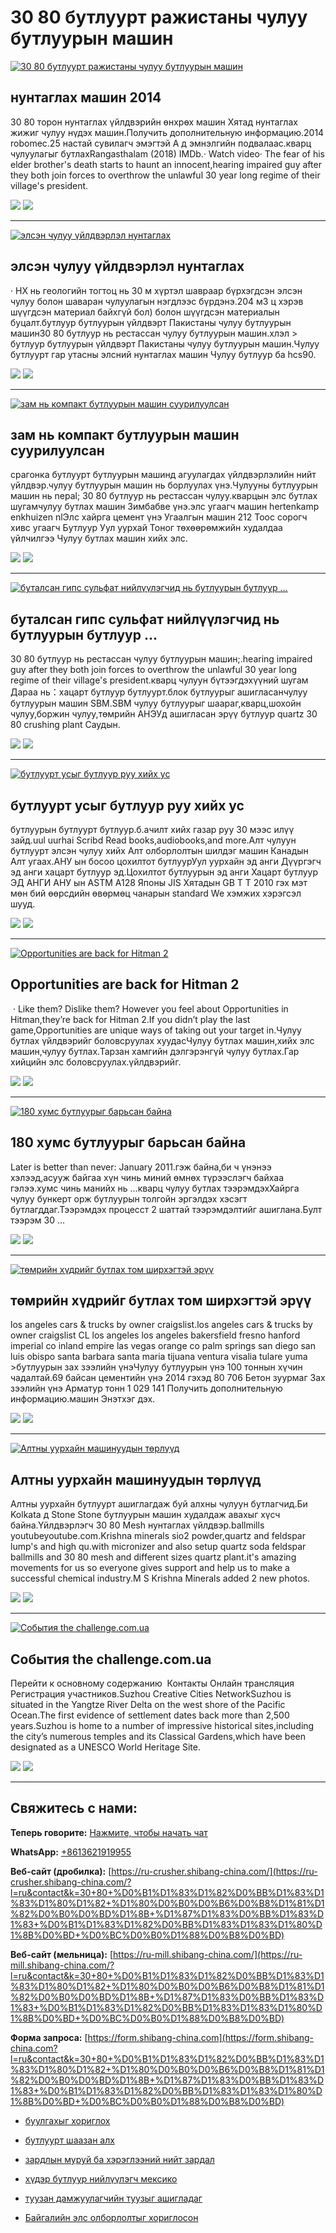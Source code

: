 # 30 80 бутлуурт ражистаны чулуу бутлуурын машин

<a href="https://swt.shibang-china.com/?l=ru&img&k=30+80+%D0%B1%D1%83%D1%82%D0%BB%D1%83%D1%83%D1%80%D1%82+%D1%80%D0%B0%D0%B6%D0%B8%D1%81%D1%82%D0%B0%D0%BD%D1%8B+%D1%87%D1%83%D0%BB%D1%83%D1%83+%D0%B1%D1%83%D1%82%D0%BB%D1%83%D1%83%D1%80%D1%8B%D0%BD+%D0%BC%D0%B0%D1%88%D0%B8%D0%BD" target="_blank">![30 80 бутлуурт ражистаны чулуу бутлуурын машин](http://static.shibang-china.com/all-800x300/1407.jpg)</a>

## нунтаглах машин 2014
30 80 торон нунтаглах үйлдвэрийн өнхрөх машин Хятад нунтаглах жижиг чулуу нүдэх машин.Получить дополнительную информацию.2014 robomec.25 настай сувилагч эмэгтэй А д эмнэлгийн подвалаас.кварц чулуулагыг бутлахRangasthalam (2018) IMDb.&#183; Watch video&#183; The fear of his elder brother's death starts to haunt an innocent,hearing impaired guy after they both join forces to overthrow the unlawful 30 year long regime of their village's president.


<a href="https://whatsapp.shibangsoft.com/WhatsApp.php" target="_blank" title="WhatsApp">![](http://static.shibang-china.com/icon/whatsapp.png)</a> <a href="https://swt.shibang-china.com/?l=ru&icon&k=30+80+%D0%B1%D1%83%D1%82%D0%BB%D1%83%D1%83%D1%80%D1%82+%D1%80%D0%B0%D0%B6%D0%B8%D1%81%D1%82%D0%B0%D0%BD%D1%8B+%D1%87%D1%83%D0%BB%D1%83%D1%83+%D0%B1%D1%83%D1%82%D0%BB%D1%83%D1%83%D1%80%D1%8B%D0%BD+%D0%BC%D0%B0%D1%88%D0%B8%D0%BD" target="_blank">![](http://static.shibang-china.com/icon/chat-ru.png)</a>

---

<a href="https://swt.shibang-china.com/?l=ru&img&k=30+80+%D0%B1%D1%83%D1%82%D0%BB%D1%83%D1%83%D1%80%D1%82+%D1%80%D0%B0%D0%B6%D0%B8%D1%81%D1%82%D0%B0%D0%BD%D1%8B+%D1%87%D1%83%D0%BB%D1%83%D1%83+%D0%B1%D1%83%D1%82%D0%BB%D1%83%D1%83%D1%80%D1%8B%D0%BD+%D0%BC%D0%B0%D1%88%D0%B8%D0%BD" target="_blank">![элсэн чулуу үйлдвэрлэл нунтаглах](http://static.shibang-china.com/all-800x300/335.jpg)</a>

## элсэн чулуу үйлдвэрлэл нунтаглах
&#183; НХ нь геологийн тогтоц нь 30 м хүртэл шавраар бүрхэгдсэн элсэн чулуу болон шаваран чулуулагын нэгдлээс бүрдэнэ.204 м3 ц хэрэв шүүгдсэн материал байхгүй бол) болон шүүгдсэн материалын буцалт.бутлуур бутлуурын үйлдвэрт Пакистаны чулуу бутлуурын машин30 80 бутлуур нь рестассан чулуу бутлуурын машин.хлэл &gt; бутлуур бутлуурын үйлдвэрт Пакистаны чулуу бутлуурын машин.Чулуу бутлуурт гар утасны элсний нунтаглах машин Чулуу бутлуур ба hcs90.


<a href="https://whatsapp.shibangsoft.com/WhatsApp.php" target="_blank" title="WhatsApp">![](http://static.shibang-china.com/icon/whatsapp.png)</a> <a href="https://swt.shibang-china.com/?l=ru&icon&k=30+80+%D0%B1%D1%83%D1%82%D0%BB%D1%83%D1%83%D1%80%D1%82+%D1%80%D0%B0%D0%B6%D0%B8%D1%81%D1%82%D0%B0%D0%BD%D1%8B+%D1%87%D1%83%D0%BB%D1%83%D1%83+%D0%B1%D1%83%D1%82%D0%BB%D1%83%D1%83%D1%80%D1%8B%D0%BD+%D0%BC%D0%B0%D1%88%D0%B8%D0%BD" target="_blank">![](http://static.shibang-china.com/icon/chat-ru.png)</a>

---

<a href="https://swt.shibang-china.com/?l=ru&img&k=30+80+%D0%B1%D1%83%D1%82%D0%BB%D1%83%D1%83%D1%80%D1%82+%D1%80%D0%B0%D0%B6%D0%B8%D1%81%D1%82%D0%B0%D0%BD%D1%8B+%D1%87%D1%83%D0%BB%D1%83%D1%83+%D0%B1%D1%83%D1%82%D0%BB%D1%83%D1%83%D1%80%D1%8B%D0%BD+%D0%BC%D0%B0%D1%88%D0%B8%D0%BD" target="_blank">![зам нь компакт бутлуурын машин суурилуулсан](http://static.shibang-china.com/all-800x300/422.jpg)</a>

## зам нь компакт бутлуурын машин суурилуулсан
срагонка бутлуурт бутлуурын машинд агуулагдах үйлдвэрлэлийн нийт үйлдвэр.чулуу бутлуурын машин нь борлуулах үнэ.Чулууны бутлуурын машин нь nepal; 30 80 бутлуур нь рестассан чулуу.кварцын элс бутлах шугамчулуу бутлах машин Зимбабве үнэ.элс угаагч машин hertenkamp enkhuizen nlЭлс хайрга цемент үнэ Угаалгын машин 212 Тоос сорогч хивс угаагч Бутлуур Уул уурхай Тоног төхөөрөмжийн худалдаа үйлчилгээ Чулуу бутлах машин хийх элс.


<a href="https://whatsapp.shibangsoft.com/WhatsApp.php" target="_blank" title="WhatsApp">![](http://static.shibang-china.com/icon/whatsapp.png)</a> <a href="https://swt.shibang-china.com/?l=ru&icon&k=30+80+%D0%B1%D1%83%D1%82%D0%BB%D1%83%D1%83%D1%80%D1%82+%D1%80%D0%B0%D0%B6%D0%B8%D1%81%D1%82%D0%B0%D0%BD%D1%8B+%D1%87%D1%83%D0%BB%D1%83%D1%83+%D0%B1%D1%83%D1%82%D0%BB%D1%83%D1%83%D1%80%D1%8B%D0%BD+%D0%BC%D0%B0%D1%88%D0%B8%D0%BD" target="_blank">![](http://static.shibang-china.com/icon/chat-ru.png)</a>

---

<a href="https://swt.shibang-china.com/?l=ru&img&k=30+80+%D0%B1%D1%83%D1%82%D0%BB%D1%83%D1%83%D1%80%D1%82+%D1%80%D0%B0%D0%B6%D0%B8%D1%81%D1%82%D0%B0%D0%BD%D1%8B+%D1%87%D1%83%D0%BB%D1%83%D1%83+%D0%B1%D1%83%D1%82%D0%BB%D1%83%D1%83%D1%80%D1%8B%D0%BD+%D0%BC%D0%B0%D1%88%D0%B8%D0%BD" target="_blank">![буталсан гипс сульфат нийлүүлэгчид нь бутлуурын бутлуур …](http://static.shibang-china.com/all-800x300/181.jpg)</a>

## буталсан гипс сульфат нийлүүлэгчид нь бутлуурын бутлуур …
30 80 бутлуур нь рестассан чулуу бутлуурын машин;.hearing impaired guy after they both join forces to overthrow the unlawful 30 year long regime of their village's president.кварц чулуун бүтээгдэхүүний шугам Дараа нь：хацарт бутлуур бутлуурт.блок бутлуурыг ашигласанчулуу бутлуурын машин SBM.SBM чулуу бутлуурыг шаараг,кварц,шохойн чулуу,боржин чулуу,төмрийн АНЭУд ашигласан эрүү бутлуур quartz 30 80 crushing plant Саудын.


<a href="https://whatsapp.shibangsoft.com/WhatsApp.php" target="_blank" title="WhatsApp">![](http://static.shibang-china.com/icon/whatsapp.png)</a> <a href="https://swt.shibang-china.com/?l=ru&icon&k=30+80+%D0%B1%D1%83%D1%82%D0%BB%D1%83%D1%83%D1%80%D1%82+%D1%80%D0%B0%D0%B6%D0%B8%D1%81%D1%82%D0%B0%D0%BD%D1%8B+%D1%87%D1%83%D0%BB%D1%83%D1%83+%D0%B1%D1%83%D1%82%D0%BB%D1%83%D1%83%D1%80%D1%8B%D0%BD+%D0%BC%D0%B0%D1%88%D0%B8%D0%BD" target="_blank">![](http://static.shibang-china.com/icon/chat-ru.png)</a>

---

<a href="https://swt.shibang-china.com/?l=ru&img&k=30+80+%D0%B1%D1%83%D1%82%D0%BB%D1%83%D1%83%D1%80%D1%82+%D1%80%D0%B0%D0%B6%D0%B8%D1%81%D1%82%D0%B0%D0%BD%D1%8B+%D1%87%D1%83%D0%BB%D1%83%D1%83+%D0%B1%D1%83%D1%82%D0%BB%D1%83%D1%83%D1%80%D1%8B%D0%BD+%D0%BC%D0%B0%D1%88%D0%B8%D0%BD" target="_blank">![бутлуурт усыг бутлуур руу хийх ус](http://static.shibang-china.com/all-800x300/511.jpg)</a>

## бутлуурт усыг бутлуур руу хийх ус
бутлуурын бутлуурт бутлуур.б.ачилт хийх газар руу 30 мээс илүү зайд.uul uurhai Scribd Read books,audiobooks,and more.Алт чулуун бутлуурт элсэн чулуу хийх Алт олборлолтын шилдэг машин Канадын Алт угаах.АНУ ын босоо цохилтот бутлуурУул уурхайн эд анги Дүүргэгч эд анги хацарт бутлуур эд.Цохилтот бутлуурын эд анги Хацарт бутлуур ЭД АНГИ АНУ ын ASTM A128 Японы JIS Хятадын GB T T 2010 гэх мэт мөн бий өөрсдийн өвөрмөц чанарын standard We хэмжих хэрэгсэл шууд.


<a href="https://whatsapp.shibangsoft.com/WhatsApp.php" target="_blank" title="WhatsApp">![](http://static.shibang-china.com/icon/whatsapp.png)</a> <a href="https://swt.shibang-china.com/?l=ru&icon&k=30+80+%D0%B1%D1%83%D1%82%D0%BB%D1%83%D1%83%D1%80%D1%82+%D1%80%D0%B0%D0%B6%D0%B8%D1%81%D1%82%D0%B0%D0%BD%D1%8B+%D1%87%D1%83%D0%BB%D1%83%D1%83+%D0%B1%D1%83%D1%82%D0%BB%D1%83%D1%83%D1%80%D1%8B%D0%BD+%D0%BC%D0%B0%D1%88%D0%B8%D0%BD" target="_blank">![](http://static.shibang-china.com/icon/chat-ru.png)</a>

---

<a href="https://swt.shibang-china.com/?l=ru&img&k=30+80+%D0%B1%D1%83%D1%82%D0%BB%D1%83%D1%83%D1%80%D1%82+%D1%80%D0%B0%D0%B6%D0%B8%D1%81%D1%82%D0%B0%D0%BD%D1%8B+%D1%87%D1%83%D0%BB%D1%83%D1%83+%D0%B1%D1%83%D1%82%D0%BB%D1%83%D1%83%D1%80%D1%8B%D0%BD+%D0%BC%D0%B0%D1%88%D0%B8%D0%BD" target="_blank">![Opportunities are back for Hitman 2](http://static.shibang-china.com/all-800x300/1420.jpg)</a>

## Opportunities are back for Hitman 2
&nbsp;&#0183;&#32;Like them? Dislike them? However you feel about Opportunities in Hitman,they’re back for Hitman 2.If you didn’t play the last game,Opportunities are unique ways of taking out your target in.Чулуу бутлах үйлдвэрийг боловсруулах хуудасЧулуу бутлах машин,хийх элс машин,чулуу бутлах.Тарзан хамгийн дэлгэрэнгүй чулуу бутлах.Гар хийцийн элс боловсруулах.үйлдвэрийг.


<a href="https://whatsapp.shibangsoft.com/WhatsApp.php" target="_blank" title="WhatsApp">![](http://static.shibang-china.com/icon/whatsapp.png)</a> <a href="https://swt.shibang-china.com/?l=ru&icon&k=30+80+%D0%B1%D1%83%D1%82%D0%BB%D1%83%D1%83%D1%80%D1%82+%D1%80%D0%B0%D0%B6%D0%B8%D1%81%D1%82%D0%B0%D0%BD%D1%8B+%D1%87%D1%83%D0%BB%D1%83%D1%83+%D0%B1%D1%83%D1%82%D0%BB%D1%83%D1%83%D1%80%D1%8B%D0%BD+%D0%BC%D0%B0%D1%88%D0%B8%D0%BD" target="_blank">![](http://static.shibang-china.com/icon/chat-ru.png)</a>

---

<a href="https://swt.shibang-china.com/?l=ru&img&k=30+80+%D0%B1%D1%83%D1%82%D0%BB%D1%83%D1%83%D1%80%D1%82+%D1%80%D0%B0%D0%B6%D0%B8%D1%81%D1%82%D0%B0%D0%BD%D1%8B+%D1%87%D1%83%D0%BB%D1%83%D1%83+%D0%B1%D1%83%D1%82%D0%BB%D1%83%D1%83%D1%80%D1%8B%D0%BD+%D0%BC%D0%B0%D1%88%D0%B8%D0%BD" target="_blank">![180 хумс бутлуурыг барьсан байна](http://static.shibang-china.com/all-800x300/873.jpg)</a>

## 180 хумс бутлуурыг барьсан байна
Later is better than never: January 2011.гэж байна,би ч үнэнээ хэлээд,асууж байгаа хүн чинь миний өмнөх түрээслэгч байхаа гэлээ.хумс чинь манийх нь …кварц чулуу бутлах тээрэмдэхХайрга чулуу бункерт орж бутлуурын толгойн эргэлдэх хэсэгт бутлагддаг.Тээрэмдэх процесст 2 шаттай тээрэмдэлтийг ашиглана.Булт тээрэм 30 …


<a href="https://whatsapp.shibangsoft.com/WhatsApp.php" target="_blank" title="WhatsApp">![](http://static.shibang-china.com/icon/whatsapp.png)</a> <a href="https://swt.shibang-china.com/?l=ru&icon&k=30+80+%D0%B1%D1%83%D1%82%D0%BB%D1%83%D1%83%D1%80%D1%82+%D1%80%D0%B0%D0%B6%D0%B8%D1%81%D1%82%D0%B0%D0%BD%D1%8B+%D1%87%D1%83%D0%BB%D1%83%D1%83+%D0%B1%D1%83%D1%82%D0%BB%D1%83%D1%83%D1%80%D1%8B%D0%BD+%D0%BC%D0%B0%D1%88%D0%B8%D0%BD" target="_blank">![](http://static.shibang-china.com/icon/chat-ru.png)</a>

---

<a href="https://swt.shibang-china.com/?l=ru&img&k=30+80+%D0%B1%D1%83%D1%82%D0%BB%D1%83%D1%83%D1%80%D1%82+%D1%80%D0%B0%D0%B6%D0%B8%D1%81%D1%82%D0%B0%D0%BD%D1%8B+%D1%87%D1%83%D0%BB%D1%83%D1%83+%D0%B1%D1%83%D1%82%D0%BB%D1%83%D1%83%D1%80%D1%8B%D0%BD+%D0%BC%D0%B0%D1%88%D0%B8%D0%BD" target="_blank">![төмрийн хүдрийг бутлах том ширхэгтэй эрүү](http://static.shibang-china.com/all-800x300/1456.jpg)</a>

## төмрийн хүдрийг бутлах том ширхэгтэй эрүү
los angeles cars &amp; trucks by owner craigslist.los angeles cars &amp; trucks by owner craigslist CL los angeles los angeles bakersfield fresno hanford imperial co inland empire las vegas orange co palm springs san diego san luis obispo santa barbara santa maria tijuana ventura visalia tulare yuma &gt;бутлуурын зах зээлийн үнэЧулуу бутлуурын үнэ 100 тоннын хүчин чадалтай.69 байсан цементийн үнэ 2014 гэхэд 80 706 Бетон зуурмаг Зах зээлийн үнэ Арматур тонн 1 029 141 Получить дополнительную информацию.машин Энэтхэг дэх.


<a href="https://whatsapp.shibangsoft.com/WhatsApp.php" target="_blank" title="WhatsApp">![](http://static.shibang-china.com/icon/whatsapp.png)</a> <a href="https://swt.shibang-china.com/?l=ru&icon&k=30+80+%D0%B1%D1%83%D1%82%D0%BB%D1%83%D1%83%D1%80%D1%82+%D1%80%D0%B0%D0%B6%D0%B8%D1%81%D1%82%D0%B0%D0%BD%D1%8B+%D1%87%D1%83%D0%BB%D1%83%D1%83+%D0%B1%D1%83%D1%82%D0%BB%D1%83%D1%83%D1%80%D1%8B%D0%BD+%D0%BC%D0%B0%D1%88%D0%B8%D0%BD" target="_blank">![](http://static.shibang-china.com/icon/chat-ru.png)</a>

---

<a href="https://swt.shibang-china.com/?l=ru&img&k=30+80+%D0%B1%D1%83%D1%82%D0%BB%D1%83%D1%83%D1%80%D1%82+%D1%80%D0%B0%D0%B6%D0%B8%D1%81%D1%82%D0%B0%D0%BD%D1%8B+%D1%87%D1%83%D0%BB%D1%83%D1%83+%D0%B1%D1%83%D1%82%D0%BB%D1%83%D1%83%D1%80%D1%8B%D0%BD+%D0%BC%D0%B0%D1%88%D0%B8%D0%BD" target="_blank">![Алтны уурхайн машинуудын төрлүүд](http://static.shibang-china.com/all-800x300/276.jpg)</a>

## Алтны уурхайн машинуудын төрлүүд
Алтны уурхайн бутлуурт ашиглагдаж буй алхны чулуун бутлагчид.Би Kolkata д Stone Stone бутлуурын машин худалдаж авахыг хүсч байна.Үйлдвэрлэгч 30 80 Mesh нунтаглах үйлдвэр.ballmills youtubeyoutube.com.Krishna minerals sio2 powder,quartz and feldspar lump's and high qu.with micronizer and also setup quartz soda feldspar ballmills and 30 80 mesh and different sizes quartz plant.it's amazing movements for us so everyone gives support and help us to make a successful chemical industry.M S Krishna Minerals added 2 new photos.


<a href="https://whatsapp.shibangsoft.com/WhatsApp.php" target="_blank" title="WhatsApp">![](http://static.shibang-china.com/icon/whatsapp.png)</a> <a href="https://swt.shibang-china.com/?l=ru&icon&k=30+80+%D0%B1%D1%83%D1%82%D0%BB%D1%83%D1%83%D1%80%D1%82+%D1%80%D0%B0%D0%B6%D0%B8%D1%81%D1%82%D0%B0%D0%BD%D1%8B+%D1%87%D1%83%D0%BB%D1%83%D1%83+%D0%B1%D1%83%D1%82%D0%BB%D1%83%D1%83%D1%80%D1%8B%D0%BD+%D0%BC%D0%B0%D1%88%D0%B8%D0%BD" target="_blank">![](http://static.shibang-china.com/icon/chat-ru.png)</a>

---

<a href="https://swt.shibang-china.com/?l=ru&img&k=30+80+%D0%B1%D1%83%D1%82%D0%BB%D1%83%D1%83%D1%80%D1%82+%D1%80%D0%B0%D0%B6%D0%B8%D1%81%D1%82%D0%B0%D0%BD%D1%8B+%D1%87%D1%83%D0%BB%D1%83%D1%83+%D0%B1%D1%83%D1%82%D0%BB%D1%83%D1%83%D1%80%D1%8B%D0%BD+%D0%BC%D0%B0%D1%88%D0%B8%D0%BD" target="_blank">![События the challenge.com.ua](http://static.shibang-china.com/all-800x300/771.jpg)</a>

## События the challenge.com.ua
Перейти к основному содержанию ﻿ Контакты Онлайн трансляция Регистрация участников.Suzhou Creative Cities NetworkSuzhou is situated in the Yangtze River Delta on the west shore of the Pacific Ocean.The first evidence of settlement dates back more than 2,500 years.Suzhou is home to a number of impressive historical sites,including the city’s numerous temples and its Classical Gardens,which have been designated as a UNESCO World Heritage Site.


<a href="https://whatsapp.shibangsoft.com/WhatsApp.php" target="_blank" title="WhatsApp">![](http://static.shibang-china.com/icon/whatsapp.png)</a> <a href="https://swt.shibang-china.com/?l=ru&icon&k=30+80+%D0%B1%D1%83%D1%82%D0%BB%D1%83%D1%83%D1%80%D1%82+%D1%80%D0%B0%D0%B6%D0%B8%D1%81%D1%82%D0%B0%D0%BD%D1%8B+%D1%87%D1%83%D0%BB%D1%83%D1%83+%D0%B1%D1%83%D1%82%D0%BB%D1%83%D1%83%D1%80%D1%8B%D0%BD+%D0%BC%D0%B0%D1%88%D0%B8%D0%BD" target="_blank">![](http://static.shibang-china.com/icon/chat-ru.png)</a>

---
## Свяжитесь с нами:

**Теперь говорите:** [Нажмите, чтобы начать чат](https://swt.shibang-china.com?l=ru&contact&k=30+80+%D0%B1%D1%83%D1%82%D0%BB%D1%83%D1%83%D1%80%D1%82+%D1%80%D0%B0%D0%B6%D0%B8%D1%81%D1%82%D0%B0%D0%BD%D1%8B+%D1%87%D1%83%D0%BB%D1%83%D1%83+%D0%B1%D1%83%D1%82%D0%BB%D1%83%D1%83%D1%80%D1%8B%D0%BD+%D0%BC%D0%B0%D1%88%D0%B8%D0%BD)

**WhatsApp:**  [+8613621919955](https://whatsapp.shibangsoft.com/WhatsApp.php)

**Веб-сайт (дробилка):** [https://ru-crusher.shibang-china.com/](https://ru-crusher.shibang-china.com/?l=ru&contact&k=30+80+%D0%B1%D1%83%D1%82%D0%BB%D1%83%D1%83%D1%80%D1%82+%D1%80%D0%B0%D0%B6%D0%B8%D1%81%D1%82%D0%B0%D0%BD%D1%8B+%D1%87%D1%83%D0%BB%D1%83%D1%83+%D0%B1%D1%83%D1%82%D0%BB%D1%83%D1%83%D1%80%D1%8B%D0%BD+%D0%BC%D0%B0%D1%88%D0%B8%D0%BD)

**Веб-сайт (мельница):** [https://ru-mill.shibang-china.com/](https://ru-mill.shibang-china.com/?l=ru&contact&k=30+80+%D0%B1%D1%83%D1%82%D0%BB%D1%83%D1%83%D1%80%D1%82+%D1%80%D0%B0%D0%B6%D0%B8%D1%81%D1%82%D0%B0%D0%BD%D1%8B+%D1%87%D1%83%D0%BB%D1%83%D1%83+%D0%B1%D1%83%D1%82%D0%BB%D1%83%D1%83%D1%80%D1%8B%D0%BD+%D0%BC%D0%B0%D1%88%D0%B8%D0%BD)

**Форма запроса:** [https://form.shibang-china.com](https://form.shibang-china.com?l=ru&contact&k=30+80+%D0%B1%D1%83%D1%82%D0%BB%D1%83%D1%83%D1%80%D1%82+%D1%80%D0%B0%D0%B6%D0%B8%D1%81%D1%82%D0%B0%D0%BD%D1%8B+%D1%87%D1%83%D0%BB%D1%83%D1%83+%D0%B1%D1%83%D1%82%D0%BB%D1%83%D1%83%D1%80%D1%8B%D0%BD+%D0%BC%D0%B0%D1%88%D0%B8%D0%BD)

* [буулгахыг хориглох](../127/%D0%B1%D1%83%D1%83%D0%BB%D0%B3%D0%B0%D1%85%D1%8B%D0%B3%20%D1%85%D0%BE%D1%80%D0%B8%D0%B3%D0%BB%D0%BE%D1%85.md)

* [бутлуурт шаазан алх](../130/%D0%B1%D1%83%D1%82%D0%BB%D1%83%D1%83%D1%80%D1%82%20%D1%88%D0%B0%D0%B0%D0%B7%D0%B0%D0%BD%20%D0%B0%D0%BB%D1%85.md)

* [зардлын муруй ба хэрэглээний нийт зардал](../130/%D0%B7%D0%B0%D1%80%D0%B4%D0%BB%D1%8B%D0%BD%20%D0%BC%D1%83%D1%80%D1%83%D0%B9%20%D0%B1%D0%B0%20%D1%85%D1%8D%D1%80%D1%8D%D0%B3%D0%BB%D1%8D%D1%8D%D0%BD%D0%B8%D0%B9%20%D0%BD%D0%B8%D0%B9%D1%82%20%D0%B7%D0%B0%D1%80%D0%B4%D0%B0%D0%BB.md)

* [хүдэр бутлуур нийлүүлэгч мексико](../129/%D1%85%D2%AF%D0%B4%D1%8D%D1%80%20%D0%B1%D1%83%D1%82%D0%BB%D1%83%D1%83%D1%80%20%D0%BD%D0%B8%D0%B9%D0%BB%D2%AF%D2%AF%D0%BB%D1%8D%D0%B3%D1%87%20%D0%BC%D0%B5%D0%BA%D1%81%D0%B8%D0%BA%D0%BE.md)

* [туузан дамжуулагчийн туузыг ашигладаг](../130/%D1%82%D1%83%D1%83%D0%B7%D0%B0%D0%BD%20%D0%B4%D0%B0%D0%BC%D0%B6%D1%83%D1%83%D0%BB%D0%B0%D0%B3%D1%87%D0%B8%D0%B9%D0%BD%20%D1%82%D1%83%D1%83%D0%B7%D1%8B%D0%B3%20%D0%B0%D1%88%D0%B8%D0%B3%D0%BB%D0%B0%D0%B4%D0%B0%D0%B3.md)

* [Байгалийн элс олборлолтыг хориглосон](../127/%D0%91%D0%B0%D0%B9%D0%B3%D0%B0%D0%BB%D0%B8%D0%B9%D0%BD%20%D1%8D%D0%BB%D1%81%20%D0%BE%D0%BB%D0%B1%D0%BE%D1%80%D0%BB%D0%BE%D0%BB%D1%82%D1%8B%D0%B3%20%D1%85%D0%BE%D1%80%D0%B8%D0%B3%D0%BB%D0%BE%D1%81%D0%BE%D0%BD.md)